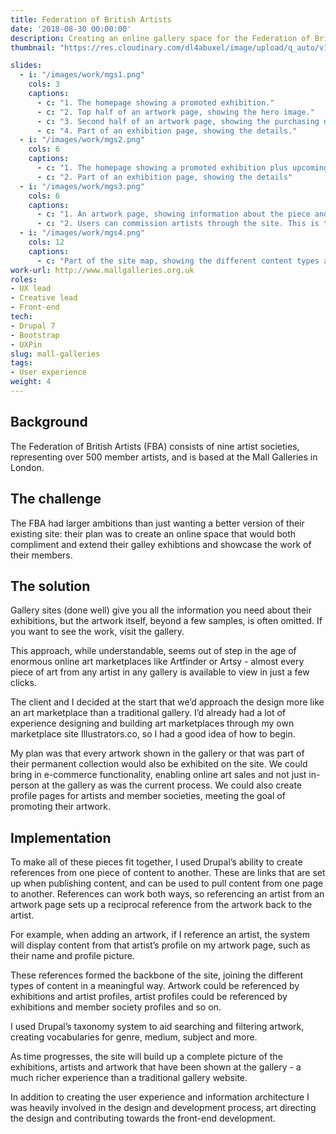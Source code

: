 ```yaml
---
title: Federation of British Artists
date: '2018-08-30 00:00:00'
description: Creating an online gallery space for the Federation of British Artists.
thumbnail: "https://res.cloudinary.com/dl4abuxel/image/upload/q_auto/v1537975996/mall-galleries.jpg"

slides:
  - i: "/images/work/mgs1.png"
    cols: 3
    captions:
      - c: "1. The homepage showing a promoted exhibition."
      - c: "2. Top half of an artwork page, showing the hero image."
      - c: "3. Second half of an artwork page, showing the purchasing details."
      - c: "4. Part of an exhibition page, showing the details."
  - i: "/images/work/mgs2.png"
    cols: 6
    captions:
      - c: "1. The homepage showing a promoted exhibition plus upcoming events."
      - c: "2. Part of an exhibition page, showing the details"
  - i: "/images/work/mgs3.png"
    cols: 6
    captions:
      - c: "1. An artwork page, showing information about the piece and artist and purchasing details."
      - c: "2. Users can commission artists through the site. This is the jumping-off point for the process."
  - i: "/images/work/mgs4.png"
    cols: 12
    captions:
      - c: "Part of the site map, showing the different content types and how they fit together."
work-url: http://www.mallgalleries.org.uk
roles:
- UX lead
- Creative lead
- Front-end
tech:
- Drupal 7
- Bootstrap
- UXPin
slug: mall-galleries
tags:
- User experience 
weight: 4
---
```


## Background
The Federation of British Artists (FBA) consists of nine artist societies, representing over 500  member artists, and is based at the Mall Galleries in London.

## The challenge

The FBA had larger ambitions than just wanting a better version of their existing site: their plan was to create an online space that would both compliment and extend their galley exhibtions and showcase the work of their members.

## The solution

Gallery sites (done well) give you all the information you need about their exhibitions, but the artwork itself, beyond a few samples, is often omitted. If you want to see the work, visit the gallery.

This approach, while understandable, seems out of step in the age of enormous online art marketplaces like Artfinder or Artsy - almost every piece of art from any artist in any gallery is available to view in just a few clicks. 

The client and I decided at the start that we’d approach the design more like an art marketplace than a traditional gallery. I’d already had a lot of experience designing and building art marketplaces through my own marketplace site Illustrators.co, so I had a good idea of how to begin.  

My plan was that every artwork shown in the gallery or that was part of their permanent collection would also be exhibited on the site. We could bring in e-commerce functionality, enabling online art sales and not just in-person at the gallery as was the current process. We could also create profile pages for artists and member societies, meeting the goal of promoting their artwork. 

## Implementation 

To make all of these pieces fit together, I used Drupal’s ability to create references from one piece of content to another. These are links that are set up when publishing content, and can be used to pull content from one page to another. References can work both ways, so referencing an artist from an artwork page  sets up a reciprocal reference from the artwork back to the artist. 

For example, when adding an artwork, if I reference an artist, the system will display content from that artist’s profile on my artwork page, such as their name and profile picture. 

These references formed the backbone of the site, joining the different types of content in a meaningful way. Artwork could be referenced by exhibitions and artist profiles, artist profiles could be referenced by exhibitions and member society profiles and so on. 

I used Drupal’s taxonomy system to aid searching and filtering artwork, creating vocabularies for genre, medium, subject and more. 

As time progresses, the site will build up a complete picture of the exhibitions, artists and artwork that have been shown at the gallery - a much richer experience than a traditional gallery website. 

In addition to creating the user experience and information architecture I was heavily involved in the design and development process, art directing the design and contributing towards the front-end development. 